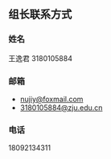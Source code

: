 ## 组长联系方式

### 姓名

王逸君   3180105884





### 邮箱

* nujiy@foxmail.com
* 3180105884@zju.edu.cn



### 电话

18092134311

